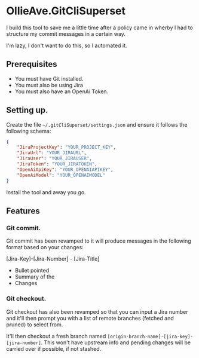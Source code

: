 # OllieAve.GitCliSuperset

I build this tool to save me a little time after a policy came in wherby I had to structure my commit messages in a certain way.

I'm lazy, I don't want to do this, so I automated it.

## Prerequisites

- You must have Git installed.
- You must also be using Jira
- You must also have an OpenAi Token.

## Setting up.

Create the file `~/.gitCliSuperset/settings.json` and ensure it follows the following schema:

```json
{
    "JiraProjectKey": "YOUR_PROJECT_KEY",
	"JiraUrl": "YOUR_JIRAURL",
	"JiraUser": "YOUR_JIRAUSER",
	"JiraToken": "YOUR_JIRATOKEN",
	"OpenAiApiKey": "YOUR_OPENAIAPIKEY",
	"OpenAiModel": "YOUR_OPENAIMODEL"
}
```

Install the tool and away you go.

## Features

### Git commit.

Git commit has been revamped to it will produce messages in the following format based on your changes:

[Jira-Key]-[Jira-Number] - [Jira-Title]

- Bullet pointed
- Summary of the
- Changes

### Git checkout.

Git checkout has also been revamped so that you can input a Jira number and it'll then prompt you with a list of remote branches (fetched and pruned) to select from.

It'll then checkout a fresh branch named `[origin-branch-name]-[jira-key]-[jira-number]`. This won't have upstream info and pending changes will be carried over if possible, if not stashed.
